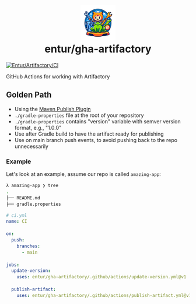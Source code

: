 <h1 align="center">
      <img src="logo.png" width="96px" height="96px" />
      <br>entur/gha-artifactory<br>
</h1>

[![Entur/Artifactory/CI](https://github.com/entur/gha-artifactory/actions/workflows/ci.yml/badge.svg?event=pull_request)](https://github.com/entur/gha-artifactory/actions/workflows/ci.yml)

GitHub Actions for working with Artifactory

## Golden Path

- Using the [Maven Publish Plugin](https://docs.gradle.org/current/userguide/publishing_maven.html)
- `./gradle-properties` file at the root of your repository
- `./gradle-properties` contains "version" variable with semver version format, e.g., "1.0.0"
- Use after Gradle build to have the artifact ready for publishing
- Use on main branch push events, to avoid pushing back to the repo unnecessarily

### Example

Let's look at an example, assume our repo is called `amazing-app`:

```sh
λ amazing-app ❯ tree
.
├── README.md
├── gradle.properties
```

```yaml
# ci.yml
name: CI

on:
  push:
    branches:
      - main

jobs:
  update-version:
    uses: entur/gha-artifactory/.github/actions/update-version.yml@v1

  publish-artifact:
    uses: entur/gha-artifactory/.github/actions/publish-artifact.yml@v1
```

